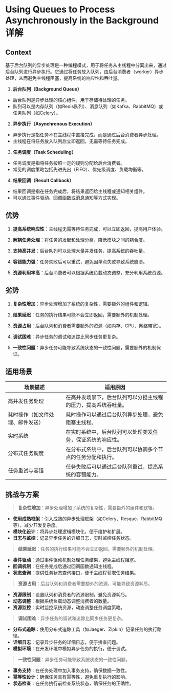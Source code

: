 # Using Queues to Process Asynchronously in the Background 详解

## Context

基于后台队列的异步处理是一种编程模式，用于将任务从主线程中分离出来，通过后台队列进行异步执行。它通过将任务放入队列，由后台消费者（worker）异步处理，从而避免主线程阻塞，提高系统的响应性和吞吐量。

1. **后台队列（Background Queue）**
 - 后台队列是异步处理的核心组件，用于存储待处理的任务。
 - 队列可以是内存队列（如Redis队列）、消息队列（如Kafka、RabbitMQ）或任务队列（如Celery）。

2. **异步执行（Asynchronous Execution）**
 - 异步执行是指任务不在主线程中直接完成，而是通过后台消费者异步处理。
 - 主线程在将任务放入队列后立即返回，无需等待任务完成。

3. **任务调度（Task Scheduling）**
 - 任务调度是指将任务按照一定的规则分配给后台消费者。
 - 常见的调度策略包括先进先出（FIFO）、优先级调度、负载均衡等。

4. **结果回调（Result Callback）**
 - 结果回调是指在任务完成后，将结果返回给主线程或通知相关组件。
 - 可以通过事件驱动、回调函数或消息通知等方式实现。

## 优势

1. **提高系统响应性**：主线程无需等待任务完成，可以立即返回，提高用户体验。

2. **解耦任务处理**：将任务的发起和处理分离，降低模块之间的耦合度。

3. **支持高并发**：后台队列可以处理大量并发任务，提高系统的吞吐量。

4. **容错能力强**：任务失败后可以重试，避免因单点失败导致系统崩溃。

5. **资源利用率高**：后台消费者可以根据系统负载动态调整，充分利用系统资源。

## 劣势

1. **复杂性增加**：异步处理增加了系统的复杂性，需要额外的组件和逻辑。

2. **结果延迟**：任务的执行结果可能不会立即返回，需要额外的机制处理。

3. **资源占用**：后台队列和消费者需要额外的资源（如内存、CPU、网络带宽）。

4. **调试困难**：异步任务的调试和追踪比同步任务更复杂。

5. **一致性问题**：异步任务可能导致系统状态的一致性问题，需要额外的机制保证。

## 适用场景

| **场景描述**                     | **适用原因**                                                                 |
|----------------------------------|-----------------------------------------------------------------------------|
| 高并发任务处理                   | 在高并发场景下，后台队列可以分担主线程的压力，提高系统吞吐量。                 |
| 耗时操作（如文件处理、邮件发送） | 耗时操作可以通过后台队列异步处理，避免阻塞主线程。                             |
| 实时系统                         | 在实时系统中，后台队列可以处理突发任务，保证系统的响应性。                     |
| 分布式任务调度                   | 在分布式系统中，后台队列可以协调多个节点的任务分配和执行。                     |
| 任务重试与容错                   | 任务失败后可以通过后台队列重试，提高系统的容错能力。                           |

## 挑战与方案

> **复杂性增加**：异步处理增加了系统的复杂性，需要额外的组件和逻辑。
- **使用成熟框架**：引入成熟的异步处理框架（如Celery、Resque、RabbitMQ等），减少开发复杂度。
- **模块化设计**：将异步处理逻辑模块化，便于维护和扩展。
- **日志与监控**：记录异步任务的详细日志，实时监控任务状态。

> **结果延迟**：任务的执行结果可能不会立即返回，需要额外的机制处理。
- **事件驱动**：通过事件驱动机制处理任务结果，避免主线程阻塞。
- **回调机制**：在任务完成后通过回调函数通知主线程。
- **状态查询**：提供任务状态查询接口，便于主线程获取任务结果。

> **资源占用**：后台队列和消费者需要额外的资源，可能导致资源耗尽。
- **资源限制**：设置队列和消费者的资源限制，避免资源耗尽。
- **动态调整**：根据系统负载动态调整消费者的数量。
- **资源监控**：实时监控系统资源，动态调整任务调度策略。

> **调试困难**：异步任务的调试和追踪比同步任务更复杂。
- **分布式追踪**：使用分布式追踪工具（如Jaeger、Zipkin）记录任务的执行路径。
- **详细日志**：记录异步任务的详细日志，便于排查问题。
- **模拟环境**：在开发环境中模拟异步任务的执行，便于调试。

> **一致性问题**：异步任务可能导致系统状态的一致性问题。
- **事务支持**：在任务处理中加入事务支持，确保数据一致性。
- **幂等性设计**：确保任务具有幂等性，避免重复执行的影响。
- **状态检查**：在任务执行前检查系统状态，确保任务的正确性。